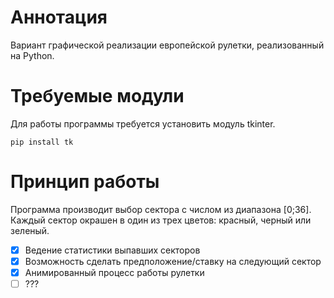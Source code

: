 # Аннотация
Вариант графической реализации европейской рулетки, реализованный на Python.

# Требуемые модули
Для работы программы требуется установить модуль tkinter.
```
pip install tk
```
# Принцип работы
Программа производит выбор сектора с числом из диапазона [0;36]. Каждый сектор окрашен в один из трех цветов: красный, черный или зеленый.


- [x] Ведение статистики выпавших секторов
- [x] Возможность сделать предположение/ставку на следующий сектор
- [x] Анимированный процесс работы рулетки
- [ ] ???
